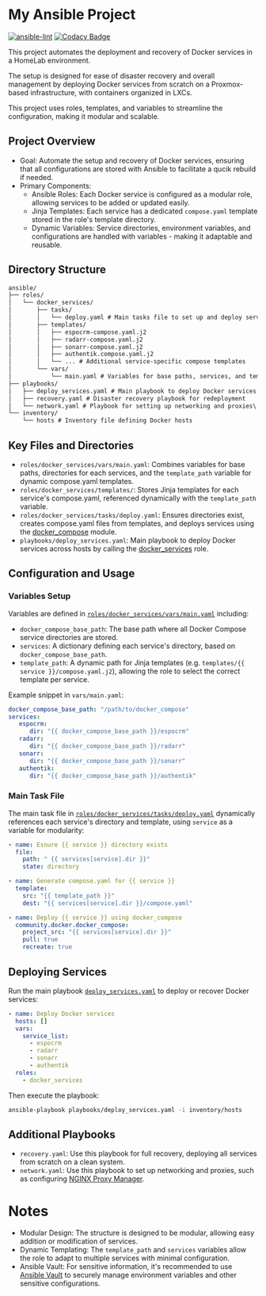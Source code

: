 # My Ansible Project

[![ansible-lint](https://github.com/Masked-Kunsiquat/ansible-prime/actions/workflows/ansible-lint.yaml/badge.svg?branch=main)](https://github.com/Masked-Kunsiquat/ansible-prime/actions/workflows/ansible-lint.yaml)
[![Codacy Badge](https://app.codacy.com/project/badge/Grade/b73e8e8d98f04af99429c768e24f835a)](https://app.codacy.com/gh/Masked-Kunsiquat/ansible-prime/dashboard?utm_source=gh&utm_medium=referral&utm_content=&utm_campaign=Badge_grade)

This project automates the deployment and recovery of Docker services in a HomeLab environment.

The setup is designed for ease of disaster recovery and overall management by deploying Docker services from scratch on a Proxmox-based infrastructure, with containers organized in LXCs. 

This project uses roles, templates, and variables to streamline the configuration, making it modular and scalable.

## Project Overview

- Goal: Automate the setup and recovery of Docker services, ensuring that all configurations are stored with Ansible to facilitate a qucik rebuild if needed.
- Primary Components:
   - Ansible Roles: Each Docker service is configured as a modular role, allowing services to be added or updated easily.
   - Jinja Templates: Each service has a dedicated `compose.yaml` template stored in the role's template directory.
   - Dynamic Variables: Service directories, environment variables, and configurations are handled with variables - making it adaptable and reusable.

## Directory Structure
```txt
ansible/
├── roles/
│   └── docker_services/
│       ├── tasks/
│       │   └── deploy.yaml # Main tasks file to set up and deploy services
│       ├── templates/
│       │   ├── espocrm-compose.yaml.j2
│       │   ├── radarr-compose.yaml.j2
│       │   ├── sonarr-compose.yaml.j2
│       │   ├── authentik.compose.yaml.j2
│       │   └── ... # Additional service-specific compose templates
│       └── vars/
│           └── main.yaml # Variables for base paths, services, and template path
├── playbooks/
│   ├── deploy_services.yaml # Main playbook to deploy Docker services
│   ├── recovery.yaml # Disaster recovery playbook for redeployment
│   └── network.yaml # Playbook for setting up networking and proxies\
└── inventory/
    └── hosts # Inventory file defining Docker hosts
```

## Key Files and Directories

- `roles/docker_services/vars/main.yaml`: Combines variables for base paths, directories for each services, and the `template_path` variable for dynamic compose.yaml templates.
- `roles/docker_services/templates/`: Stores Jinja templates for each service's compose.yaml, referenced dynamically with the `template_path` variable.
- `roles/docker_services/tasks/deploy.yaml`: Ensures directories exist, creates compose.yaml files from templates, and deploys services using the [docker_compose](https://docs.ansible.com/ansible/latest/collections/community/docker/docker_compose_v2_module.html#ansible-collections-community-docker-docker-compose-v2-module) module.
- `playbooks/deploy_services.yaml`: Main playbook to deploy Docker services across hosts by calling the [docker_services](roles/docker_services/) role.

## Configuration and Usage
### Variables Setup
Variables are defined in [`roles/docker_services/vars/main.yaml`](roles/docker_services/vars/main.yaml) including:

   - `docker_compose_base_path`: The base path where all Docker Compose service directories are stored.
   - `services`: A dictionary defining each service's directory, based on `docker_compose_base_path`.
   - `template_path`: A dynamic path for Jinja templates (e.g. `templates/{{ service }}/compose.yaml.j2`), allowing the role to select the correct template per service.

   Example snippet in `vars/main.yaml`:
   ```yaml
   docker_compose_base_path: "/path/to/docker_compose"
   services:
      espocrm:
         dir: "{{ docker_compose_base_path }}/espocrm"
      radarr:
         dir: "{{ docker_compose_base_path }}/radarr"
      sonarr:
         dir: "{{ docker_compose_base_path }}/sonarr"
      authentik:
         dir: "{{ docker_compose_base_path }}/authentik"
   ```

### Main Task File
The main task file in [`roles/docker_services/tasks/deploy.yaml`](roles/docker_services/tasks/deploy.yaml) dynamically references each service's directory and template, using `service` as a variable for modularity:

```yaml
- name: Esnure {{ service }} directory exists
  file:
    path: " {{ services[service].dir }}"
    state: directory

- name: Generate compose.yaml for {{ service }}
  template:
    src: "{{ template_path }}"
    dest: "{{ services[service].dir }}/compose.yaml"

- name: Deploy {{ service }} using docker_compose
  community.docker.docker_compose:
    project_src: "{{ services[service].dir }}"
    pull: true
    recreate: true
```
## Deploying Services
Run the main playbook [`deploy_services.yaml`](roles/docker_services/playbooks/deploy_services.yaml) to deploy or recover Docker services:
```yaml
- name: Deploy Docker services
  hosts: []
  vars:
    service_list:
      - espocrm
      - radarr
      - sonarr
      - authentik
  roles:
    - docker_services
```
Then execute the playbook:
```bash
ansible-playbook playbooks/deploy_services.yaml -i inventory/hosts
```
## Additional Playbooks

- `recovery.yaml`: Use this playbook for full recovery, deploying all services from scratch on a clean system.
- `network.yaml`: Use this playbook to set up networking and proxies, such as configuring [NGINX Proxy Manager](https://nginxproxymanager.com/).

# Notes

- Modular Design: The structure is designed to be modular, allowing easy addition or modification of services.
- Dynamic Templating: The `template_path` and `services` variables allow the role to adapt to multiple services with minimal configuration.
- Ansible Vault: For sensitive information, it's recommended to use [Ansible Vault](https://docs.ansible.com/ansible/latest/vault_guide/index.html) to securely manage environment variables and other sensitive configurations.

